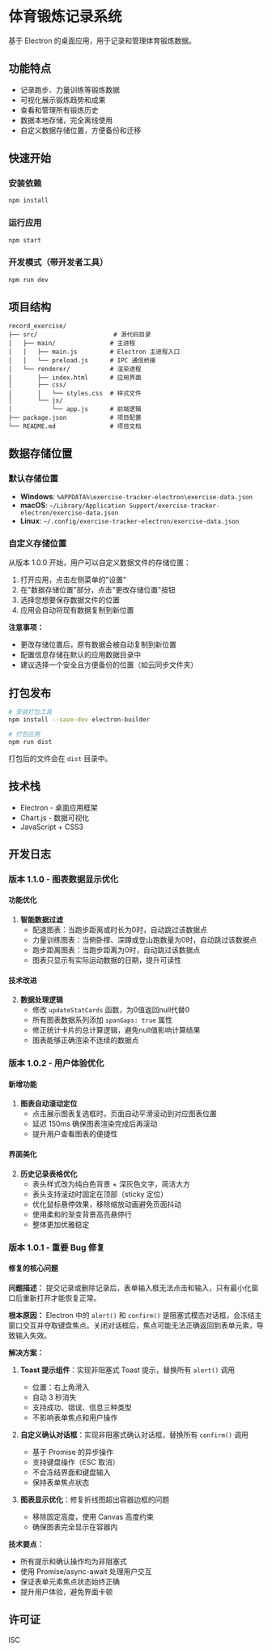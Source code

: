 # 体育锻炼记录系统

基于 Electron 的桌面应用，用于记录和管理体育锻炼数据。

## 功能特点

- 记录跑步、力量训练等锻炼数据
- 可视化展示锻炼趋势和成果
- 查看和管理所有锻炼历史
- 数据本地存储，完全离线使用
- 自定义数据存储位置，方便备份和迁移

## 快速开始

### 安装依赖

```bash
npm install
```

### 运行应用

```bash
npm start
```

### 开发模式（带开发者工具）

```bash
npm run dev
```

## 项目结构

```
record_exercise/
├── src/                     # 源代码目录
│   ├── main/               # 主进程
│   │   ├── main.js         # Electron 主进程入口
│   │   └── preload.js      # IPC 通信桥接
│   └── renderer/           # 渲染进程
│       ├── index.html      # 应用界面
│       ├── css/
│       │   └── styles.css  # 样式文件
│       └── js/
│           └── app.js      # 前端逻辑
├── package.json            # 项目配置
└── README.md               # 项目文档
```

## 数据存储位置

### 默认存储位置

- **Windows**: `%APPDATA%\exercise-tracker-electron\exercise-data.json`
- **macOS**: `~/Library/Application Support/exercise-tracker-electron/exercise-data.json`
- **Linux**: `~/.config/exercise-tracker-electron/exercise-data.json`

### 自定义存储位置

从版本 1.0.0 开始，用户可以自定义数据文件的存储位置：

1. 打开应用，点击左侧菜单的"设置"
2. 在"数据存储位置"部分，点击"更改存储位置"按钮
3. 选择您想要保存数据文件的位置
4. 应用会自动将现有数据复制到新位置

**注意事项：**
- 更改存储位置后，原有数据会被自动复制到新位置
- 配置信息存储在默认的应用数据目录中
- 建议选择一个安全且方便备份的位置（如云同步文件夹）

## 打包发布

```bash
# 安装打包工具
npm install --save-dev electron-builder

# 打包应用
npm run dist
```

打包后的文件会在 `dist` 目录中。

## 技术栈

- Electron - 桌面应用框架
- Chart.js - 数据可视化
- JavaScript + CSS3

## 开发日志

### 版本 1.1.0 - 图表数据显示优化

#### 功能优化
1. **智能数据过滤**
   - 配速图表：当跑步距离或时长为0时，自动跳过该数据点
   - 力量训练图表：当俯卧撑、深蹲或登山跑数量为0时，自动跳过该数据点
   - 跑步距离图表：当跑步距离为0时，自动跳过该数据点
   - 图表只显示有实际运动数据的日期，提升可读性

#### 技术改进
2. **数据处理逻辑**
   - 修改 `updateStatCards` 函数，为0值返回null代替0
   - 所有图表数据系列添加 `spanGaps: true` 属性
   - 修正统计卡片的总计算逻辑，避免null值影响计算结果
   - 图表能够正确渲染不连续的数据点

### 版本 1.0.2 - 用户体验优化

#### 新增功能
1. **图表自动滚动定位**
   - 点击展示图表复选框时，页面自动平滑滚动到对应图表位置
   - 延迟 150ms 确保图表渲染完成后再滚动
   - 提升用户查看图表的便捷性

#### 界面美化
2. **历史记录表格优化**
   - 表头样式改为纯白色背景 + 深灰色文字，简洁大方
   - 表头支持滚动时固定在顶部（sticky 定位）
   - 优化鼠标悬停效果，移除缩放动画避免页面抖动
   - 使用柔和的渐变背景高亮悬停行
   - 整体更加优雅稳定

### 版本 1.0.1 - 重要 Bug 修复

#### 修复的核心问题

**问题描述：** 提交记录或删除记录后，表单输入框无法点击和输入，只有最小化窗口后重新打开才能恢复正常。

**根本原因：** Electron 中的 `alert()` 和 `confirm()` 是阻塞式模态对话框，会冻结主窗口交互并夺取键盘焦点。关闭对话框后，焦点可能无法正确返回到表单元素，导致输入失效。

**解决方案：**
1. **Toast 提示组件**：实现非阻塞式 Toast 提示，替换所有 `alert()` 调用
   - 位置：右上角滑入
   - 自动 3 秒消失
   - 支持成功、错误、信息三种类型
   - 不影响表单焦点和用户操作

2. **自定义确认对话框**：实现非阻塞式确认对话框，替换所有 `confirm()` 调用
   - 基于 Promise 的异步操作
   - 支持键盘操作（ESC 取消）
   - 不会冻结界面和键盘输入
   - 保持表单焦点状态

3. **图表显示优化**：修复折线图超出容器边框的问题
   - 移除固定高度，使用 Canvas 高度约束
   - 确保图表完全显示在容器内

**技术要点：**
- 所有提示和确认操作均为非阻塞式
- 使用 Promise/async-await 处理用户交互
- 保证表单元素焦点状态始终正确
- 提升用户体验，避免界面卡顿

## 许可证

ISC
